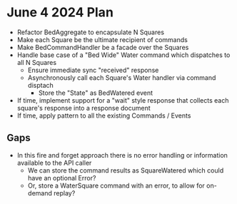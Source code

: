 # June 4 2024 Plan

* Refactor BedAggregate to encapsulate N Squares 
* Make each Square be the ultimate recipient of commands
* Make BedCommandHandler be a facade over the Squares
* Handle base case of a "Bed Wide" Water command which dispatches to all N Squares
    * Ensure immediate sync "received" response
    * Asynchronously call each Square's Water handler via command disptach
      * Store the "State" as BedWatered event
* If time, implement support for a "wait" style response that collects each square's response into a response document
* If time, apply pattern to all the existing Commands / Events

## Gaps

* In this fire and forget approach there is no error handling or information available to the API caller
  * We can store the command results as SquareWatered which could have an optional Error?
  * Or, store a WaterSquare command with an error, to allow for on-demand replay?

